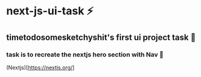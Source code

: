 # next-js-ui-task ⚡️
## timetodosomesketchyshit's first ui project task 👀
### task is to recreate the nextjs hero section with Nav 🚀
(Nextjs)[https://nextjs.org/]

